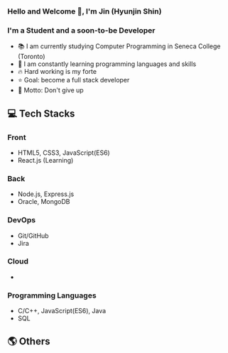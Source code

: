 ### Hello and Welcome 👋, I'm Jin (Hyunjin Shin)

### I'm a Student and a soon-to-be Developer
- 📚 I am currently studying Computer Programming in Seneca College (Toronto)
- 🌱 I am constantly learning programming languages and skills
- 🔥 Hard working is my forte
- ⭐ Goal: become a full stack developer
- 🧭 Motto: Don't give up

## 💻 Tech Stacks
### Front
- HTML5, CSS3, JavaScript(ES6)
- React.js (Learning)

### Back
- Node.js, Express.js
- Oracle, MongoDB

### DevOps
- Git/GitHub
- Jira

### Cloud
- 

### Programming Languages
- C/C++, JavaScript(ES6), Java
- SQL


## 🌎 Others
